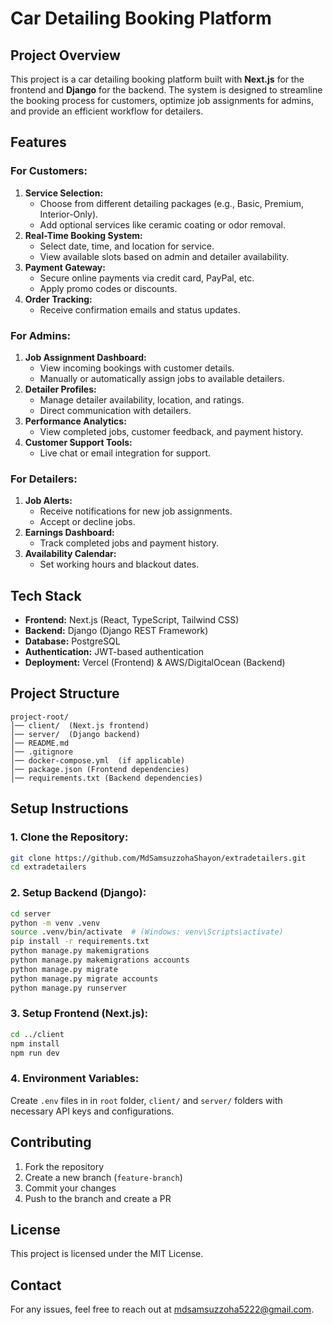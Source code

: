 # Car Detailing Booking Platform

## Project Overview
This project is a car detailing booking platform built with **Next.js** for the frontend and **Django** for the backend. The system is designed to streamline the booking process for customers, optimize job assignments for admins, and provide an efficient workflow for detailers.

## Features

### For Customers:
1. **Service Selection:**
   - Choose from different detailing packages (e.g., Basic, Premium, Interior-Only).
   - Add optional services like ceramic coating or odor removal.
2. **Real-Time Booking System:**
   - Select date, time, and location for service.
   - View available slots based on admin and detailer availability.
3. **Payment Gateway:**
   - Secure online payments via credit card, PayPal, etc.
   - Apply promo codes or discounts.
4. **Order Tracking:**
   - Receive confirmation emails and status updates.

### For Admins:
1. **Job Assignment Dashboard:**
   - View incoming bookings with customer details.
   - Manually or automatically assign jobs to available detailers.
2. **Detailer Profiles:**
   - Manage detailer availability, location, and ratings.
   - Direct communication with detailers.
3. **Performance Analytics:**
   - View completed jobs, customer feedback, and payment history.
4. **Customer Support Tools:**
   - Live chat or email integration for support.

### For Detailers:
1. **Job Alerts:**
   - Receive notifications for new job assignments.
   - Accept or decline jobs.
2. **Earnings Dashboard:**
   - Track completed jobs and payment history.
3. **Availability Calendar:**
   - Set working hours and blackout dates.

## Tech Stack
- **Frontend:** Next.js (React, TypeScript, Tailwind CSS)
- **Backend:** Django (Django REST Framework)
- **Database:** PostgreSQL
- **Authentication:** JWT-based authentication
- **Deployment:** Vercel (Frontend) & AWS/DigitalOcean (Backend)

## Project Structure
```
project-root/
│── client/  (Next.js frontend)
│── server/  (Django backend)
│── README.md
│── .gitignore
│── docker-compose.yml  (if applicable)
│── package.json (Frontend dependencies)
│── requirements.txt (Backend dependencies)
```

## Setup Instructions

### 1. Clone the Repository:
```sh
git clone https://github.com/MdSamsuzzohaShayon/extradetailers.git
cd extradetailers
```

### 2. Setup Backend (Django):
```sh
cd server
python -m venv .venv
source .venv/bin/activate  # (Windows: venv\Scripts\activate)
pip install -r requirements.txt
python manage.py makemigrations
python manage.py makemigrations accounts
python manage.py migrate
python manage.py migrate accounts
python manage.py runserver
```

### 3. Setup Frontend (Next.js):
```sh
cd ../client
npm install
npm run dev
```

### 4. Environment Variables:
Create `.env` files in in `root` folder, `client/` and `server/` folders with necessary API keys and configurations.


## Contributing
1. Fork the repository
2. Create a new branch (`feature-branch`)
3. Commit your changes
4. Push to the branch and create a PR

## License
This project is licensed under the MIT License.

## Contact
For any issues, feel free to reach out at [mdsamsuzzoha5222@gmail.com](mailto:mdsamsuzzoha5222@gmail.com).

